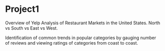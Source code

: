 # Project1

Overview of Yelp Analysis of Restaurant Markets in the United States.
North vs South vs East vs West.

Identification of common trends in popular categories by gauging number of reviews and viewing ratings of categories from coast to coast.